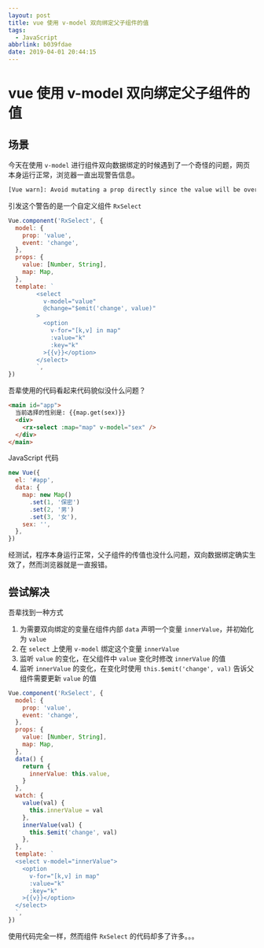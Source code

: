```yaml
---
layout: post
title: vue 使用 v-model 双向绑定父子组件的值
tags:
  - JavaScript
abbrlink: b039fdae
date: 2019-04-01 20:44:15
---
```


# vue 使用 v-model 双向绑定父子组件的值

## 场景

今天在使用 `v-model` 进行组件双向数据绑定的时候遇到了一个奇怪的问题，网页本身运行正常，浏览器一直出现警告信息。

```sh
[Vue warn]: Avoid mutating a prop directly since the value will be overwritten whenever the parent component re-renders. Instead, use a data or computed property based on the prop's value. Prop being mutated: "value"
```

引发这个警告的是一个自定义组件 `RxSelect`

```js
Vue.component('RxSelect', {
  model: {
    prop: 'value',
    event: 'change',
  },
  props: {
    value: [Number, String],
    map: Map,
  },
  template: `
        <select
          v-model="value"
          @change="$emit('change', value)"
        >
          <option
            v-for="[k,v] in map"
            :value="k"
            :key="k"
          >{{v}}</option>
        </select>
        `,
})
```

吾辈使用的代码看起来代码貌似没什么问题？

```html
<main id="app">
  当前选择的性别是: {{map.get(sex)}}
  <div>
    <rx-select :map="map" v-model="sex" />
  </div>
</main>
```

JavaScript 代码

```js
new Vue({
  el: '#app',
  data: {
    map: new Map()
      .set(1, '保密')
      .set(2, '男')
      .set(3, '女'),
    sex: '',
  },
})
```

经测试，程序本身运行正常，父子组件的传值也没什么问题，双向数据绑定确实生效了，然而浏览器就是一直报错。

## 尝试解决

吾辈找到一种方式

1. 为需要双向绑定的变量在组件内部 `data` 声明一个变量 `innerValue`，并初始化为 `value`
2. 在 `select` 上使用 `v-model` 绑定这个变量 `innerValue`
3. 监听 `value` 的变化，在父组件中 `value` 变化时修改 `innerValue` 的值
4. 监听 `innerValue` 的变化，在变化时使用 `this.$emit('change', val)` 告诉父组件需要更新 `value` 的值

```js
Vue.component('RxSelect', {
  model: {
    prop: 'value',
    event: 'change',
  },
  props: {
    value: [Number, String],
    map: Map,
  },
  data() {
    return {
      innerValue: this.value,
    }
  },
  watch: {
    value(val) {
      this.innerValue = val
    },
    innerValue(val) {
      this.$emit('change', val)
    },
  },
  template: `
  <select v-model="innerValue">
    <option
      v-for="[k,v] in map"
      :value="k"
      :key="k"
    >{{v}}</option>
  </select>
  `,
})
```

使用代码完全一样，然而组件 `RxSelect` 的代码却多了许多。。。
